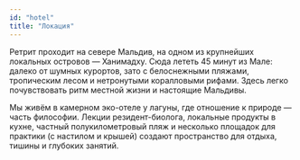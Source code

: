 ```yaml
---
id: "hotel"
title: "Локация"
---
```

Ретрит проходит на севере Мальдив, на одном из крупнейших локальных островов — Ханимадху. Сюда лететь 45 минут из Мале: далеко от шумных курортов, зато с белоснежными пляжами, тропическим лесом и нетронутыми коралловыми рифами. Здесь легко почувствовать ритм местной жизни и настоящие Мальдивы.

Мы живём в камерном эко-отеле у лагуны, где отношение к природе — часть философии. Лекции резидент-биолога, локальные продукты в кухне, частный полукилометровый пляж и несколько площадок для практики (с настилом и крышей) создают пространство для отдыха, тишины и глубоких занятий.
